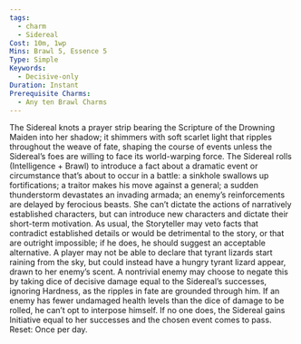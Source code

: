 ```yaml
---
tags:
  - charm
  - Sidereal
Cost: 10m, 1wp
Mins: Brawl 5, Essence 5
Type: Simple
Keywords:
  - Decisive-only
Duration: Instant
Prerequisite Charms:
  - Any ten Brawl Charms
---
```

The Sidereal knots a prayer strip bearing the Scripture of the Drowning Maiden into her shadow; it shimmers with soft scarlet light that ripples throughout the weave of fate, shaping the course of events unless the Sidereal’s foes are willing to face its world-warping force. The Sidereal rolls (Intelligence + Brawl) to introduce a fact about a dramatic event or circumstance that’s about to occur in a battle: a sinkhole swallows up fortifications; a traitor makes his move against a general; a sudden thunderstorm devastates an invading armada; an enemy’s reinforcements are delayed by ferocious beasts. She can’t dictate the actions of narratively established characters, but can introduce new characters and dictate their short-term motivation. As usual, the Storyteller may veto facts that contradict established details or would be detrimental to the story, or that are outright impossible; if he does, he should suggest an acceptable alternative. A player may not be able to declare that tyrant lizards start raining from the sky, but could instead have a hungry tyrant lizard appear, drawn to her enemy’s scent. A nontrivial enemy may choose to negate this by taking dice of decisive damage equal to the Sidereal’s successes, ignoring Hardness, as the ripples in fate are grounded through him. If an enemy has fewer undamaged health levels than the dice of damage to be rolled, he can’t opt to interpose himself. If no one does, the Sidereal gains Initiative equal to her successes and the chosen event comes to pass. Reset: Once per day.